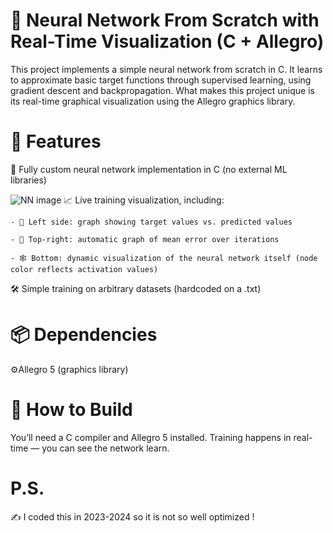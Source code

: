 # 🧠 Neural Network From Scratch with Real-Time Visualization (C + Allegro)
This project implements a simple neural network from scratch in C. It learns to approximate basic target functions through supervised learning, using gradient descent and backpropagation. What makes this project unique is its real-time graphical visualization using the Allegro graphics library.

# 🚀 Features
  🧩 Fully custom neural network implementation in C (no external ML libraries)

  ![NN image](Images/.png)
  📈 Live training visualization, including:

    - 🔵 Left side: graph showing target values vs. predicted values

    - 🧮 Top-right: automatic graph of mean error over iterations

    - 🕸️ Bottom: dynamic visualization of the neural network itself (node color reflects activation values)

  🛠️ Simple training on arbitrary datasets (hardcoded on a .txt)

# 📦 Dependencies
  ⚙️Allegro 5 (graphics library)

# 📝 How to Build
  You’ll need a C compiler and Allegro 5 installed. 
  Training happens in real-time — you can see the network learn.

# P.S. 
✍️ I coded this in 2023-2024 so it is not so well optimized !
